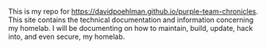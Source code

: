 This is my repo for https://davidpoehlman.github.io/purple-team-chronicles. This site contains the technical documentation and information concerning my homelab. I will be documenting on how to maintain, build, update, hack into, and even secure, my homelab.